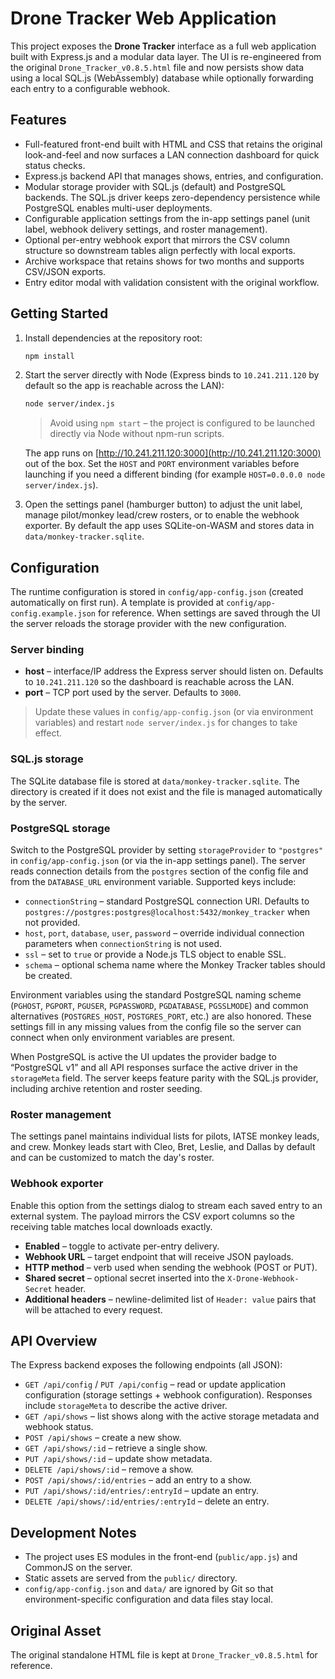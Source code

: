 # Drone Tracker Web Application

This project exposes the **Drone Tracker** interface as a full web application built with Express.js and a modular data layer. The UI is re-engineered from the original `Drone_Tracker_v0.8.5.html` file and now persists show data using a local SQL.js (WebAssembly) database while optionally forwarding each entry to a configurable webhook.

## Features

- Full-featured front-end built with HTML and CSS that retains the original look-and-feel and now surfaces a LAN connection dashboard for quick status checks.
- Express.js backend API that manages shows, entries, and configuration.
- Modular storage provider with SQL.js (default) and PostgreSQL backends. The SQL.js driver keeps zero-dependency persistence while PostgreSQL enables multi-user deployments.
- Configurable application settings from the in-app settings panel (unit label, webhook delivery settings, and roster management).
- Optional per-entry webhook export that mirrors the CSV column structure so downstream tables align perfectly with local exports.
- Archive workspace that retains shows for two months and supports CSV/JSON exports.
- Entry editor modal with validation consistent with the original workflow.

## Getting Started

1. Install dependencies at the repository root:

   ```bash
   npm install
   ```

2. Start the server directly with Node (Express binds to `10.241.211.120` by default so the app is reachable across the LAN):

   ```bash
   node server/index.js
   ```

   > Avoid using `npm start` – the project is configured to be launched directly via Node without npm-run scripts.

   The app runs on [http://10.241.211.120:3000](http://10.241.211.120:3000) out of the box. Set the `HOST` and `PORT` environment variables before launching if you need a different binding (for example `HOST=0.0.0.0 node server/index.js`).

3. Open the settings panel (hamburger button) to adjust the unit label, manage pilot/monkey lead/crew rosters, or to enable the webhook exporter. By default the app uses SQLite-on-WASM and stores data in `data/monkey-tracker.sqlite`.

## Configuration

The runtime configuration is stored in `config/app-config.json` (created automatically on first run). A template is provided at `config/app-config.example.json` for reference. When settings are saved through the UI the server reloads the storage provider with the new configuration.

### Server binding

- **host** – interface/IP address the Express server should listen on. Defaults to `10.241.211.120` so the dashboard is reachable across the LAN.
- **port** – TCP port used by the server. Defaults to `3000`.

> Update these values in `config/app-config.json` (or via environment variables) and restart `node server/index.js` for changes to take effect.

### SQL.js storage

The SQLite database file is stored at `data/monkey-tracker.sqlite`. The directory is created if it does not exist and the file is managed automatically by the server.

### PostgreSQL storage

Switch to the PostgreSQL provider by setting `storageProvider` to `"postgres"` in `config/app-config.json` (or via the in-app settings panel). The server reads connection details from the `postgres` section of the config file and from the `DATABASE_URL` environment variable. Supported keys include:

- `connectionString` – standard PostgreSQL connection URI. Defaults to `postgres://postgres:postgres@localhost:5432/monkey_tracker` when not provided.
- `host`, `port`, `database`, `user`, `password` – override individual connection parameters when `connectionString` is not used.
- `ssl` – set to `true` or provide a Node.js TLS object to enable SSL.
- `schema` – optional schema name where the Monkey Tracker tables should be created.

Environment variables using the standard PostgreSQL naming scheme (`PGHOST`, `PGPORT`, `PGUSER`, `PGPASSWORD`, `PGDATABASE`, `PGSSLMODE`) and common alternatives (`POSTGRES_HOST`, `POSTGRES_PORT`, etc.) are also honored. These settings fill in any missing values from the config file so the server can connect when only environment variables are present.

When PostgreSQL is active the UI updates the provider badge to “PostgreSQL v1” and all API responses surface the active driver in the `storageMeta` field. The server keeps feature parity with the SQL.js provider, including archive retention and roster seeding.

### Roster management

The settings panel maintains individual lists for pilots, IATSE monkey leads, and crew. Monkey leads start with Cleo, Bret, Leslie, and Dallas by default and can be customized to match the day's roster.

### Webhook exporter

Enable this option from the settings dialog to stream each saved entry to an external system. The payload mirrors the CSV export columns so the receiving table matches local downloads exactly.

- **Enabled** – toggle to activate per-entry delivery.
- **Webhook URL** – target endpoint that will receive JSON payloads.
- **HTTP method** – verb used when sending the webhook (POST or PUT).
- **Shared secret** – optional secret inserted into the `X-Drone-Webhook-Secret` header.
- **Additional headers** – newline-delimited list of `Header: value` pairs that will be attached to every request.

## API Overview

The Express backend exposes the following endpoints (all JSON):

- `GET /api/config` / `PUT /api/config` – read or update application configuration (storage settings + webhook configuration). Responses include `storageMeta` to describe the active driver.
- `GET /api/shows` – list shows along with the active storage metadata and webhook status.
- `POST /api/shows` – create a new show.
- `GET /api/shows/:id` – retrieve a single show.
- `PUT /api/shows/:id` – update show metadata.
- `DELETE /api/shows/:id` – remove a show.
- `POST /api/shows/:id/entries` – add an entry to a show.
- `PUT /api/shows/:id/entries/:entryId` – update an entry.
- `DELETE /api/shows/:id/entries/:entryId` – delete an entry.

## Development Notes

- The project uses ES modules in the front-end (`public/app.js`) and CommonJS on the server.
- Static assets are served from the `public/` directory.
- `config/app-config.json` and `data/` are ignored by Git so that environment-specific configuration and data files stay local.

## Original Asset

The original standalone HTML file is kept at `Drone_Tracker_v0.8.5.html` for reference.
